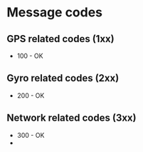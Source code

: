 Message codes
===================


## GPS related codes (1xx)

* 100 - OK

## Gyro related codes (2xx)

* 200 - OK

## Network related codes (3xx)

* 300 - OK
* 
